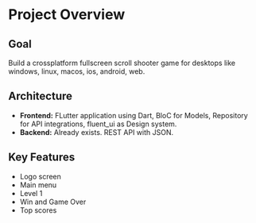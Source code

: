 # Project Overview

## Goal

Build a crossplatform fullscreen scroll shooter game for desktops like windows, linux, macos, ios, android, web.

## Architecture

-   **Frontend:** FLutter application using Dart, BloC for Models, Repository for API integrations, fluent_ui as Design system.
-   **Backend:** Already exists. REST API with JSON.

## Key Features

-   Logo screen
-   Main menu
-   Level 1
-   Win and Game Over
-   Top scores


